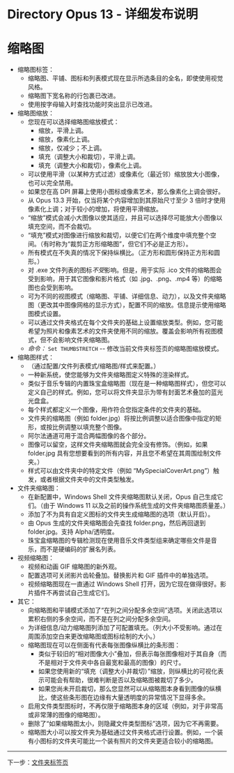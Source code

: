 # Directory Opus 13 - 详细发布说明

# 缩略图

- 缩略图标签：
  - 缩略图、平铺、图标和列表模式现在显示所选条目的全名，即使使用视觉风格。
  - 缩略图下宽名称的行包裹已改进。
  - 使用按字母输入时查找功能时突出显示已改进。
- 缩略图缩放：
  - 您现在可以选择缩略图缩放模式：
    - 缩放，平滑上调。
    - 缩放，像素化上调。
    - 缩放，仅减少；不上调。
    - 填充（调整大小和裁切），平滑上调。
    - 填充（调整大小和裁切），像素化上调。
  - 可以使用平滑（以某种方式过滤）或像素化（最近邻）缩放放大小图像，也可以完全禁用。
  - 如果您在高 DPI 屏幕上使用小图标或像素艺术，那么像素化上调会很好。
  - 从 Opus 13.3 开始，仅当将某个内容增加到其原始尺寸至少 3 倍时才使用像素化上调；对于较小的增加，将使用平滑缩放。
  - “缩放”模式会减小大图像以使其适应，并且可以选择尽可能放大小图像以填充空间，而不会裁切。
  - “填充”模式对图像进行缩放和裁切，以便它们在两个维度中填充整个空间。（有时称为“裁剪正方形缩略图”，但它们不必是正方形）。
  - 所有模式在不失真的情况下保持纵横比。（正方形和圆形保持正方形和圆形。）
  - 对 .exe 文件列表的图标*不受*影响。但是，用于实际 .ico 文件的缩略图会受到影响，用于其它图像和影片格式（如 .jpg、.png、.mp4 等）的缩略图也会受到影响。
  - 可为不同的视图模式（缩略图、平铺、详细信息、动力），以及文件夹缩略图（更改其中图像网格的显示方式），配置不同的缩放。信息提示使用缩略图模式设置。
  - 可以通过文件夹格式在每个文件夹的基础上设置缩放类型。例如，您可能希望为照片和像素艺术的文件夹使用不同的缩放。覆盖会影响所有视图模式，但不会影响文件夹缩略图。
  - *命令：* `Set THUMBSTRETCH` -- 修改当前文件夹标签页的缩略图缩放模式。
- 缩略图样式：
  - （通过配置/文件列表模式/缩略图/样式来配置。）
  - 一种新系统，使您能够为文件夹缩略图定义特殊的渲染样式。
  - 类似于音乐专辑的内置珠宝盒缩略图（现在是一种缩略图样式），但您可以定义自己的样式。例如，您可以将文件夹显示为带有封面艺术叠加的蓝光光盘盒。
  - 每个样式都定义一个图像，用作符合您指定条件的文件夹的基础。
  - 文件夹的缩略图（例如 folder.jpg）将按比例调整以适合图像中指定的矩形，或按比例调整以填充整个图像。
  - 阿尔法通道可用于混合两幅图像的各个部分。
  - 图像可以留空，这样文件夹缩略图就会完全没有修饰。（例如，如果 folder.jpg 具有您想要看到的所有内容，并且您不希望在其周围绘制文件夹。）
  - 样式可以由文件夹中的特定文件（例如 “MySpecialCoverArt.png”）触发，或者根据文件夹中的文件类型触发。
- 文件夹缩略图：
  - 在新配置中，Windows Shell 文件夹缩略图默认关闭，Opus 自己生成它们。（由于 Windows 11 以及之前的操作系统生成的文件夹缩略图质量差。）
  - 添加了不为具有自定义图标的文件夹生成缩略图的选项（默认开启）。
  - 由 Opus 生成的文件夹缩略图会先查找 folder.png，然后再回退到 folder.jpg。支持 Alpha/透明度。
  - 珠宝盒缩略图的专辑检测现在使用音乐文件类型组来确定哪些文件是音乐，而不是硬编码的扩展名列表。
- 视频缩略图：
  - 视频和动画 GIF 缩略图的新外观。
  - 配置选项可关闭影片齿轮叠加。替换影片和 GIF 插件中的单独选项。
  - 视频缩略图现在一直通过 Windows Shell 打开，因为它现在做得很好。影片插件不再尝试自己生成它们。
- 其它：
  - 向缩略图和平铺模式添加了“在列之间分配多余空间”选项。关闭此选项以累积右侧的多余空间，而不是在列之间分配多余空间。
  - 为详细信息/动力缩略图列添加了可配置填充。（列大小不受影响。通过在周围添加空白来更改缩略图或图标绘制的大小。）
  - 缩略图现在可以在侧面有代表每张图像纵横比的条形图：
    - 类似于较旧的“相对图像大小”叠加，但表示每张图像相对于其自身（而不是相对于文件夹中各自最宽和最高的图像）的尺寸。
    - 如果您使用新的“填充（调整大小并裁切）”缩放，则纵横比的可视化表示可能会有帮助，很难判断是否以及缩略图被裁切了多少。
    - 如果您尚未开启裁切，那么您显然可以从缩略图本身看到图像的纵横比，使这些条形图在边缘有大量透明度的异常情况下显得多余。
  - 启用文件类型图标时，不再仅限于缩略图本身的区域（例如，对于非常高或非常薄的图像的缩略图）。
  - 删除了“如果缩略图太小，则隐藏文件类型图标”选项，因为它不再需要。
  - 缩略图大小可以按文件夹为基础通过文件夹格式进行设置。例如，一个装有小图标的文件夹可能比一个装有照片的文件夹更适合较小的缩略图。

------------------------------------------------------------------------

下一步：[文件夹标签页](/Manual/release_history/opus13_detailed/folder_tabs.zh.md)